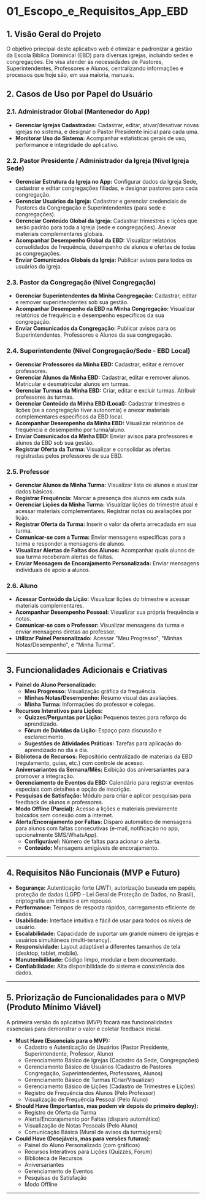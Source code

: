 # 01_Escopo_e_Requisitos_App_EBD

## 1. Visão Geral do Projeto

O objetivo principal deste aplicativo web é otimizar e padronizar a gestão da Escola Bíblica Dominical (EBD) para diversas igrejas, incluindo sedes e congregações. Ele visa atender às necessidades de Pastores, Superintendentes, Professores e Alunos, centralizando informações e processos que hoje são, em sua maioria, manuais.

## 2. Casos de Uso por Papel do Usuário

### 2.1. Administrador Global (Mantenedor do App)

* **Gerenciar Igrejas Cadastradas:** Cadastrar, editar, ativar/desativar novas igrejas no sistema, e designar o Pastor Presidente inicial para cada uma.
* **Monitorar Uso do Sistema:** Acompanhar estatísticas gerais de uso, performance e integridade do aplicativo.

### 2.2. Pastor Presidente / Administrador da Igreja (Nível Igreja Sede)

* **Gerenciar Estrutura da Igreja no App:** Configurar dados da Igreja Sede, cadastrar e editar congregações filiadas, e designar pastores para cada congregação.
* **Gerenciar Usuários da Igreja:** Cadastrar e gerenciar credenciais de Pastores da Congregação e Superintendentes (para sede e congregações).
* **Gerenciar Conteúdo Global da Igreja:** Cadastrar trimestres e lições que serão padrão para toda a igreja (sede e congregações). Anexar materiais complementares globais.
* **Acompanhar Desempenho Global da EBD:** Visualizar relatórios consolidados de frequência, desempenho de alunos e ofertas de todas as congregações.
* **Enviar Comunicados Globais da Igreja:** Publicar avisos para todos os usuários da igreja.

### 2.3. Pastor da Congregação (Nível Congregação)

* **Gerenciar Superintendentes da Minha Congregação:** Cadastrar, editar e remover superintendentes sob sua gestão.
* **Acompanhar Desempenho da EBD na Minha Congregação:** Visualizar relatórios de frequência e desempenho específicos da sua congregação.
* **Enviar Comunicados da Congregação:** Publicar avisos para os Superintendentes, Professores e Alunos da sua congregação.

### 2.4. Superintendente (Nível Congregação/Sede - EBD Local)

* **Gerenciar Professores da Minha EBD:** Cadastrar, editar e remover professores.
* **Gerenciar Alunos da Minha EBD:** Cadastrar, editar e remover alunos. Matricular e desmatricular alunos em turmas.
* **Gerenciar Turmas da Minha EBD:** Criar, editar e excluir turmas. Atribuir professores às turmas.
* **Gerenciar Conteúdo da Minha EBD (Local):** Cadastrar trimestres e lições (se a congregação tiver autonomia) e anexar materiais complementares específicos da EBD local.
* **Acompanhar Desempenho da Minha EBD:** Visualizar relatórios de frequência e desempenho por turma/aluno.
* **Enviar Comunicados da Minha EBD:** Enviar avisos para professores e alunos da EBD sob sua gestão.
* **Registrar Oferta da Turma:** Visualizar e consolidar as ofertas registradas pelos professores de sua EBD.

### 2.5. Professor

* **Gerenciar Alunos da Minha Turma:** Visualizar lista de alunos e atualizar dados básicos.
* **Registrar Frequência:** Marcar a presença dos alunos em cada aula.
* **Gerenciar Lições da Minha Turma:** Visualizar lições do trimestre atual e acessar materiais complementares. Registrar notas ou avaliações por lição.
* **Registrar Oferta da Turma:** Inserir o valor da oferta arrecadada em sua turma.
* **Comunicar-se com a Turma:** Enviar mensagens específicas para a turma e responder a mensagens de alunos.
* **Visualizar Alertas de Faltas dos Alunos:** Acompanhar quais alunos de sua turma receberam alertas de faltas.
* **Enviar Mensagem de Encorajamento Personalizada:** Enviar mensagens individuais de apoio a alunos.

### 2.6. Aluno

* **Acessar Conteúdo da Lição:** Visualizar lições do trimestre e acessar materiais complementares.
* **Acompanhar Desempenho Pessoal:** Visualizar sua própria frequência e notas.
* **Comunicar-se com o Professor:** Visualizar mensagens da turma e enviar mensagens diretas ao professor.
* **Utilizar Painel Personalizado:** Acessar "Meu Progresso", "Minhas Notas/Desempenho", e "Minha Turma".

---

## 3. Funcionalidades Adicionais e Criativas

* **Painel do Aluno Personalizado:**
    * **Meu Progresso:** Visualização gráfica da frequência.
    * **Minhas Notas/Desempenho:** Resumo visual das avaliações.
    * **Minha Turma:** Informações do professor e colegas.
* **Recursos Interativos para Lições:**
    * **Quizzes/Perguntas por Lição:** Pequenos testes para reforço do aprendizado.
    * **Fórum de Dúvidas da Lição:** Espaço para discussão e esclarecimento.
    * **Sugestões de Atividades Práticas:** Tarefas para aplicação do aprendizado no dia a dia.
* **Biblioteca de Recursos:** Repositório centralizado de materiais da EBD (regulamento, guias, etc.) com controle de acesso.
* **Aniversariantes da Semana/Mês:** Exibição dos aniversariantes para promover a integração.
* **Gerenciamento de Eventos da EBD:** Calendário para registrar eventos especiais com detalhes e opção de inscrição.
* **Pesquisas de Satisfação:** Módulo para criar e aplicar pesquisas para feedback de alunos e professores.
* **Modo Offline (Parcial):** Acesso a lições e materiais previamente baixados sem conexão com a internet.
* **Alerta/Encorajamento por Faltas:** Disparo automático de mensagens para alunos com faltas consecutivas (e-mail, notificação no app, opcionalmente SMS/WhatsApp).
    * **Configurável:** Número de faltas para acionar o alerta.
    * **Conteúdo:** Mensagens amigáveis de encorajamento.

---

## 4. Requisitos Não Funcionais (MVP e Futuro)

* **Segurança:** Autenticação forte (JWT), autorização baseada em papéis, proteção de dados (LGPD - Lei Geral de Proteção de Dados, no Brasil), criptografia em trânsito e em repouso.
* **Performance:** Tempos de resposta rápidos, carregamento eficiente de dados.
* **Usabilidade:** Interface intuitiva e fácil de usar para todos os níveis de usuário.
* **Escalabilidade:** Capacidade de suportar um grande número de igrejas e usuários simultâneos (multi-tenancy).
* **Responsividade:** Layout adaptável a diferentes tamanhos de tela (desktop, tablet, mobile).
* **Manutenibilidade:** Código limpo, modular e bem documentado.
* **Confiabilidade:** Alta disponibilidade do sistema e consistência dos dados.

---

## 5. Priorização de Funcionalidades para o MVP (Produto Mínimo Viável)

A primeira versão do aplicativo (MVP) focará nas funcionalidades essenciais para demonstrar o valor e coletar feedback inicial.

* **Must Have (Essenciais para o MVP):**
    * Cadastro e Autenticação de Usuários (Pastor Presidente, Superintendente, Professor, Aluno)
    * Gerenciamento Básico de Igrejas (Cadastro da Sede, Congregações)
    * Gerenciamento Básico de Usuários (Cadastro de Pastores Congregação, Superintendentes, Professores, Alunos)
    * Gerenciamento Básico de Turmas (Criar/Visualizar)
    * Gerenciamento Básico de Lições (Cadastro de Trimestres e Lições)
    * Registro de Frequência dos Alunos (Pelo Professor)
    * Visualização de Frequência Pessoal (Pelo Aluno)
* **Should Have (Importantes, mas podem vir depois do primeiro deploy):**
    * Registro de Oferta da Turma
    * Alerta/Encorajamento por Faltas (disparo automático)
    * Visualização de Notas Pessoais (Pelo Aluno)
    * Comunicação Básica (Mural de avisos da turma/geral)
* **Could Have (Desejáveis, mas para versões futuras):**
    * Painel do Aluno Personalizado (com gráficos)
    * Recursos Interativos para Lições (Quizzes, Fórum)
    * Biblioteca de Recursos
    * Aniversariantes
    * Gerenciamento de Eventos
    * Pesquisas de Satisfação
    * Modo Offline

---
